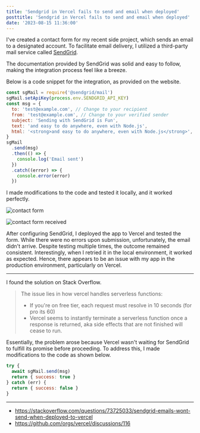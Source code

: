 ```yaml
---
title: 'Sendgrid in Vercel fails to send and email when deployed'
posttitle: 'Sendgrid in Vercel fails to send and email when deployed'
date: '2023-08-15 11:36:00'
---
```


I've created a contact form for my recent side project, which sends an email to a designated account. To facilitate email delivery, I utilized a third-party mail service called [SendGrid](https://sendgrid.com/).

The documentation provided by SendGrid was solid and easy to follow, making the integration process feel like a breeze.

Below is a code snippet for the integration, as provided on the website.

```js
const sgMail = require('@sendgrid/mail')
sgMail.setApiKey(process.env.SENDGRID_API_KEY)
const msg = {
  to: 'test@example.com', // Change to your recipient
  from: 'test@example.com', // Change to your verified sender
  subject: 'Sending with SendGrid is Fun',
  text: 'and easy to do anywhere, even with Node.js',
  html: '<strong>and easy to do anywhere, even with Node.js</strong>',
}
sgMail
  .send(msg)
  .then(() => {
    console.log('Email sent')
  })
  .catch((error) => {
    console.error(error)
  })
```

I made modifications to the code and tested it locally, and it worked perfectly.

![contact form](/images/contact-form.png)

![contact form received](/images/contact-form-received.png)

After configuring SendGrid, I deployed the app to Vercel and tested the form. While there were no errors upon submission, unfortunately, the email didn't arrive. Despite testing multiple times, the outcome remained consistent. Interestingly, when I retried it in the local environment, it worked as expected. Hence, there appears to be an issue with my app in the production environment, particularly on Vercel.

---

I found the solution on Stack Overflow.

> The issue lies in how vercel handles serverless functions:
>
> - If you're on free tier, each request must resolve in 10 seconds (for pro its 60)
> - Vercel seems to instantly terminate a serverless function once a response is returned, aka side effects that are not finished will cease to run.

Essentially, the problem arose because Vercel wasn't waiting for SendGrid to fulfill its promise before proceeding. To address this, I made modifications to the code as shown below.

```js
try {
  await sgMail.send(msg)
  return { success: true }
} catch (err) {
  return { success: false }
}
```

---

- https://stackoverflow.com/questions/73725033/sendgrid-emails-wont-send-when-deployed-to-vercel
- https://github.com/orgs/vercel/discussions/116
